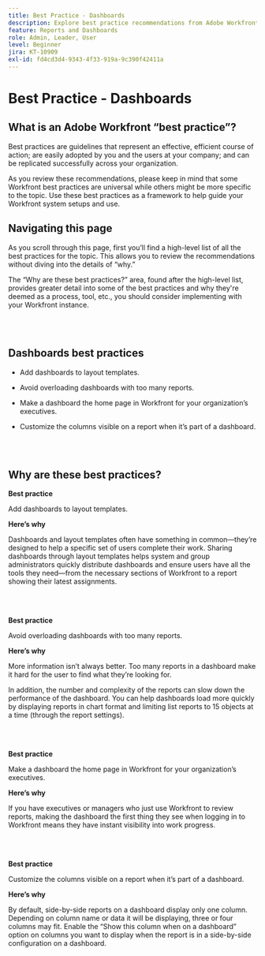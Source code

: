 ```yaml
---
title: Best Practice - Dashboards
description: Explore best practice recommendations from Adobe Workfront experts about setting up, managing, and using Workfront dashboards.
feature: Reports and Dashboards
role: Admin, Leader, User
level: Beginner
jira: KT-10909
exl-id: fd4cd3d4-9343-4f33-919a-9c390f42411a
---
```

# Best Practice - Dashboards

## What is an Adobe Workfront “best practice”? 

Best practices are guidelines that represent an effective, efficient course of action; are easily adopted by you and the users at your company; and can be replicated successfully across your organization. 

As you review these recommendations, please keep in mind that some Workfront best practices are universal while others might be more specific to the topic. Use these best practices as a framework to help guide your Workfront system setups and use.

## Navigating this page 

As you scroll through this page, first you’ll find a high-level list of all the best practices for the topic. This allows you to review the recommendations without diving into the details of “why.” 

The “Why are these best practices?” area, found after the high-level list, provides greater detail into some of the best practices and why they're deemed as a process, tool, etc., you should consider implementing with your Workfront instance. 

</br>
</br>

## Dashboards best practices 

* Add dashboards to layout templates. 

* Avoid overloading dashboards with too many reports. 

* Make a dashboard the home page in Workfront for your organization’s executives. 

* Customize the columns visible on a report when it’s part of a dashboard. 


</br>
</br>


## Why are these best practices? 

**Best practice**

Add dashboards to layout templates. 

**Here’s why**
 
Dashboards and layout templates often have something in common—they’re designed to help a specific set of users complete their work. Sharing dashboards through layout templates helps system and group administrators quickly distribute dashboards and ensure users have all the tools they need—from the necessary sections of Workfront to a report showing their latest assignments. 

</br>
</br>

**Best practice**

Avoid overloading dashboards with too many reports. 

**Here’s why**
 
More information isn’t always better. Too many reports in a dashboard make it hard for the user to find what they’re looking for. 

In addition, the number and complexity of the reports can slow down the performance of the dashboard. You can help dashboards load more quickly by displaying reports in chart format and limiting list reports to 15 objects at a time (through the report settings).

</br>
</br>

**Best practice**

Make a dashboard the home page in Workfront for your organization’s executives. 

**Here’s why**
  
If you have executives or managers who just use Workfront to review reports, making the dashboard the first thing they see when logging in to Workfront means they have instant visibility into work progress. 

</br>
</br>

**Best practice**

Customize the columns visible on a report when it’s part of a dashboard. 

**Here’s why**
 
By default, side-by-side reports on a dashboard display only one column. Depending on column name or data it will be displaying, three or four columns may fit. Enable the “Show this column when on a dashboard” option on columns you want to display when the report is in a side-by-side configuration on a dashboard.

